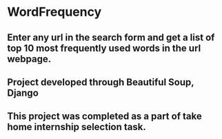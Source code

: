 # WordFrequency
## Enter any url in the search form and get a list of top 10 most frequently used words in the url webpage.
## Project developed through Beautiful Soup, Django
## This project was completed as a part of take home internship selection task.
